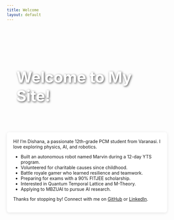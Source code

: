 ```yaml
---
title: Welcome
layout: default
---
```


<style>
.page-header {
  background: url('/assets/my-background.jpg') no-repeat center center;
  background-size: cover;
  height: 300px;
  position: relative;
  margin-bottom: 2rem;
}
.page-header h1 {
  color: white;
  position: absolute;
  bottom: 20px;
  left: 30px;
  font-size: 3rem;
  text-shadow: 2px 2px 6px rgba(0,0,0,0.7);
}
.home-content {
  max-height: 450px;
  overflow-y: auto;
  padding: 20px;
  background-color: rgba(255, 255, 255, 0.9);
  border-radius: 8px;
  box-shadow: 0 2px 10px rgba(0,0,0,0.1);
}
</style>

<div class="page-header">
  <h1>Welcome to My Site!</h1>
</div>

<div class="home-content">
Hi! I’m Dishana, a passionate 12th-grade PCM student from Varanasi. I love exploring physics, AI, and robotics.

- Built an autonomous robot named Marvin during a 12-day YTS program.
- Volunteered for charitable causes since childhood.
- Battle royale gamer who learned resilience and teamwork.
- Preparing for exams with a 90% FITJEE scholarship.
- Interested in Quantum Temporal Lattice and M-Theory.
- Applying to MBZUAI to pursue AI research.

Thanks for stopping by! Connect with me on [GitHub](https://github.com/meowww11) or [LinkedIn](#).
</div>
